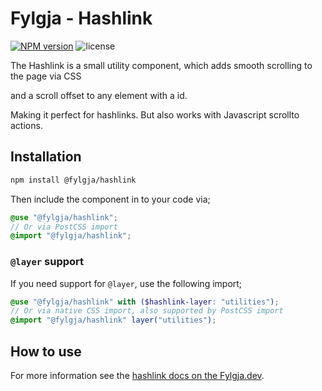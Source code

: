 # Fylgja - Hashlink

[![NPM version](https://img.shields.io/npm/v/@fylgja/hashlink)](https://www.npmjs.org/fylgja/hashlink)
![license](https://img.shields.io/github/license/fylgja/fylgja)

The Hashlink is a small utility component,
which adds smooth scrolling to the page via CSS

and a scroll offset to any element with a id.

Making it perfect for hashlinks.
But also works with Javascript scrollto actions.

## Installation

```bash
npm install @fylgja/hashlink
```

Then include the component in to your code via;

```scss
@use "@fylgja/hashlink";
// Or via PostCSS import
@import "@fylgja/hashlink";
```

### `@layer` support

If you need support for `@layer`,
use the following import;

```scss
@use "@fylgja/hashlink" with ($hashlink-layer: "utilities");
// Or via native CSS import, also supported by PostCSS import
@import "@fylgja/hashlink" layer("utilities");
```

## How to use

For more information see the [hashlink docs on the Fylgja.dev](https://fylgja.dev/components/hashlink/).
